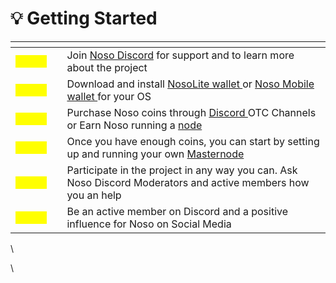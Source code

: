 # 💡 Getting Started

<table data-view="cards"><thead><tr><th></th><th></th><th></th></tr></thead><tbody><tr><td><mark style="color:yellow;"><strong>Step1:</strong></mark></td><td></td><td>Join <a href="https://discord.com/invite/wb9AHMp87X">Noso Discord</a> for support and to learn more about the project</td></tr><tr><td><mark style="color:yellow;"><strong>Step2:</strong></mark></td><td></td><td>Download and install <a href="https://github.com/Noso-Project/NosoLite">NosoLite wallet </a>or <a href="https://github.com/Noso-Project/NosoWallet-Android">Noso Mobile wallet </a>for your OS</td></tr><tr><td><mark style="color:yellow;"><strong>Step3:</strong></mark></td><td></td><td>Purchase Noso coins through <a href="https://discord.com/invite/wb9AHMp87X">Discord </a> OTC Channels or Earn Noso running a <a href="../setup-a-node/earn-running-a-node/">node</a> </td></tr><tr><td><mark style="color:yellow;"><strong>Step4:</strong></mark></td><td></td><td>Once you have enough coins, you can start by setting up and running your own <a href="../setup-a-node/earn-running-a-node/">Masternode</a></td></tr><tr><td><mark style="color:yellow;"><strong>Step5:</strong></mark></td><td></td><td>Participate in the project in any way you can. Ask Noso Discord Moderators and active members how you an help</td></tr><tr><td><mark style="color:yellow;"><strong>Step6:</strong></mark></td><td></td><td>Be an active member on Discord and a positive influence for Noso on Social Media</td></tr></tbody></table>

\


\
